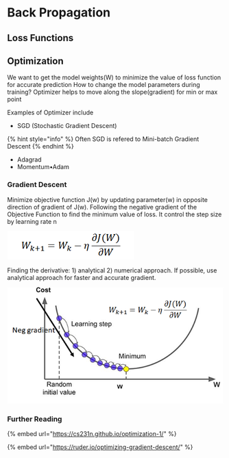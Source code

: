 # Back Propagation

## Loss Functions

## Optimization

We want to get the model weights\(W\) to minimize the value of loss function for accurate prediction How to change the model parameters during training? Optimizer helps to move along the slope\(gradient\) for min or max point

Examples of Optimizer include

* SGD \(Stochastic Gradient Descent\)

{% hint style="info" %}
Often SGD is refered to  Mini-batch Gradient Descent
{% endhint %}

* Adagrad
* Momentum•Adam

### Gradient Descent

Minimize objective function J\(w\) by updating parameter\(w\) in opposite direction of gradient of J\(w\).  Following the negative gradient of the Objective Function to find the minimum value of loss. It control the step size by learning rate n

![](../../../.gitbook/assets/image%20%2879%29.png)

Finding the derivative: 1\) analytical 2\) numerical approach. If possible, use analytical approach for faster and accurate gradient. 

![](../../../.gitbook/assets/image%20%2846%29.png)

### Further Reading

{% embed url="https://cs231n.github.io/optimization-1/" %}

{% embed url="https://ruder.io/optimizing-gradient-descent/" %}



